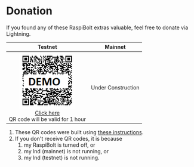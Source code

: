 # Donation #
If you found any of these RaspiBolt extras valuable, feel free to donate via Lightning.

|Testnet|Mainnet|
|:---:|:---:|
|<a href="http://raspibolt.epizy.com/lnd.php?memo=Thanks%20for%20the%20Donation&image_only=1&testnet=1" target="_blank">![Demo QR](images/RBE-QR_demo.png)<br>Click here</a><br>QR code will be valid for 1 hour|Under Construction|



1. These QR codes were built using [these instructions](RBE_REST_WAN.md).
2. If you don't receive QR codes, it is because 
   1. my RaspiBolt is turned off, or 
   1. my lnd (mainnet) is not running, or
   1. my lnd (testnet) is not running.

